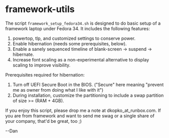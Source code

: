 # framework-utils

The script `framework_setup_fedora34.sh` is designed to do basic setup of a framework
laptop under Fedora 34.  It includes the following features:

1. powertop, tlp, and customized settings to conserve power.
1. Enable hibernation (needs some prerequisites, below).
1. Enable a sanely sequenced timeline of blank-screen -> suspend -> hibernate.
1. Increase font scaling as a non-experimental alternative to display scaling to improve visibility.

Prerequisites required for hibernation:
1. Turn off UEFI Secure Boot in the BIOS.  ("Secure" here meaning "prevent me as owner from doing what I like with it")
1. During installation, customize the partitioning to include a swap partition of size >= (RAM + 4GB).

If you enjoy this script, please drop me a note at dkopko_at_runbox.com.
If you are from framework and want to send me swag or a single share of your company, that'd be great, too ;)

--Dan


